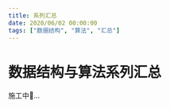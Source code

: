 ```yaml
---
title: 系列汇总
date: 2020/06/02 00:00:00
tags: ["数据结构", "算法", "汇总"]
---
```


# 数据结构与算法系列汇总

<ClientOnly>
  <display-bar :displayData="$frontmatter"></display-bar>
</ClientOnly>

施工中🚧...